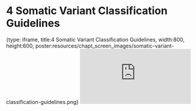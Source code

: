 # 4 Somatic Variant Classification Guidelines
 
{type: iframe, title:4 Somatic Variant Classification Guidelines, width:800, height:600, poster:resources/chapt_screen_images/somatic-variant-classification-guidelines.png}
![](https://course.civicdb.org/no_toc/somatic-variant-classification-guidelines.html)
 

 
